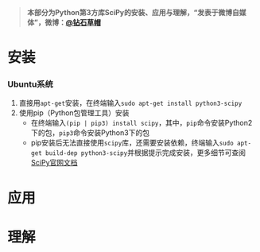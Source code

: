 > **本部分为Python第3方库SciPy的安装、应用与理解，“发表于微博自媒体”，微博：[@钻石草帽](https://weibo.com/strawhatchan)**

# 安装
### Ubuntu系统
1. 直接用`apt-get`安装，在终端输入`sudo apt-get install python3-scipy`
2. 使用pip（Python包管理工具）安装
	- 在终端输入`(pip | pip3) install scipy`，其中，`pip`命令安装Python2下的包，`pip3`命令安装Python3下的包
	- pip安装后无法直接使用`scipy`库，还需要安装依赖，终端输入`sudo apt-get build-dep python3-scipy`并根据提示完成安装，更多细节可查阅[SciPy官网文档](https://docs.scipy.org/doc/scipy/reference/)

# 应用


# 理解